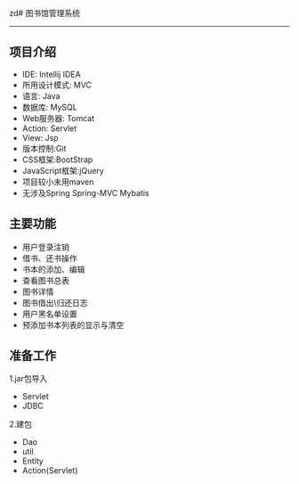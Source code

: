 zd# 图书馆管理系统
***
## 项目介绍

* IDE: Intellij IDEA
* 所用设计模式: MVC
* 语言: Java
* 数据库: MySQL
* Web服务器: Tomcat
* Action: Servlet
* View: Jsp
* 版本控制:Git
* CSS框架:BootStrap
* JavaScript框架:jQuery
* 项目较小未用maven
* 无涉及Spring Spring-MVC Mybatis

## 主要功能

* 用户登录注销
* 借书、还书操作
* 书本的添加、编辑
* 查看图书总表
* 图书详情
* 图书借出\归还日志
* 用户黑名单设置
* 预添加书本列表的显示与清空

## 准备工作
1.jar包导入
* Servlet
* JDBC

2.建包
* Dao
* util
* Entity
* Action(Servlet)
